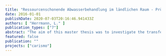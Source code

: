 ```yaml
---
title: "Ressourcenschonende Abwasserbehandlung im ländlichen Raum - Prüfung der Rahmenbedingungen für die technische Umsetzbarkeit eines energieeffizienteren Behandlungskonzeptes"
date: 2016-01-01
publishDate: 2020-07-03T20:16:46.941433Z
authors: [ "Herrmann, L." ]
publication_types: ["7"]
abstract: "The aim of this master thesis was to investigate the transferability of the innovative treatment concept CARISMO on a full-scale wastewater treatment plant in a rural area. The idea of CARISMO is integrated in the EU-funded research project Powerstep and focuses on an increased separation of solid substances and their use for energy production with digestion. In the course of this work, principles and conditions for the change of occupancy were determined. Furthermore, preliminary tests were carried out to analyse the wastewater characteristics and the necessary resources for the projected flocculation and filtration stage. The technical feasibility and cost-effectiveness of the treatment concept has been shown with balances of material flows, energy and costs."
featured: false
publication: ""
projects: ["carismo"]
---
```


